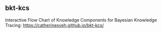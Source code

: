 ## bkt-kcs

Interactive Flow Chart of Knowledge Components for Bayesian Knowledge Tracing: https://catherinesyeh.github.io/bkt-kcs/

